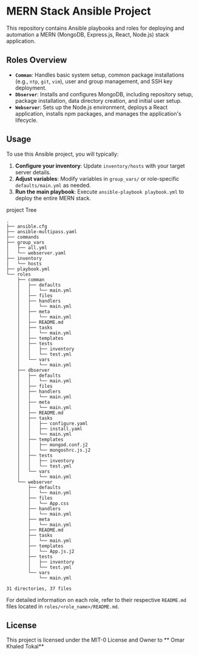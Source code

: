 # MERN Stack Ansible Project

This repository contains Ansible playbooks and roles for deploying and automation a MERN (MongoDB, Express.js, React, Node.js) stack application.

## Roles Overview

- **`Comman`**: Handles basic system setup, common package installations (e.g., `ntp`, `git`, `vim`), user and group management, and SSH key deployment.
- **`Dbserver`**: Installs and configures MongoDB, including repository setup, package installation, data directory creation, and initial user setup.
- **`Webserver`**: Sets up the Node.js environment, deploys a React application, installs npm packages, and manages the application's lifecycle.

## Usage

To use this Ansible project, you will typically:

1.  **Configure your inventory**: Update `inventory/hosts` with your target server details.
2.  **Adjust variables**: Modify variables in `group_vars/` or role-specific `defaults/main.yml` as needed.
3.  **Run the main playbook**: Execute `ansible-playbook playbook.yml` to deploy the entire MERN stack.

project Tree  

```
.
├── ansible.cfg
├── ansible-multipass.yaml
├── commands
├── group_vars
│   ├── all.yml
│   └── webserver.yaml
├── inventory
│   └── hosts
├── playbook.yml
└── roles
    ├── comman
    │   ├── defaults
    │   │   └── main.yml
    │   ├── files
    │   ├── handlers
    │   │   └── main.yml
    │   ├── meta
    │   │   └── main.yml
    │   ├── README.md
    │   ├── tasks
    │   │   └── main.yml
    │   ├── templates
    │   ├── tests
    │   │   ├── inventory
    │   │   └── test.yml
    │   └── vars
    │       └── main.yml
    ├── dbserver
    │   ├── defaults
    │   │   └── main.yml
    │   ├── files
    │   ├── handlers
    │   │   └── main.yml
    │   ├── meta
    │   │   └── main.yml
    │   ├── README.md
    │   ├── tasks
    │   │   ├── configure.yaml
    │   │   ├── install.yaml
    │   │   └── main.yml
    │   ├── templates
    │   │   ├── mongod.conf.j2
    │   │   └── mongoshrc.js.j2
    │   ├── tests
    │   │   ├── inventory
    │   │   └── test.yml
    │   └── vars
    │       └── main.yml
    └── webserver
        ├── defaults
        │   └── main.yml
        ├── files
        │   └── App.css
        ├── handlers
        │   └── main.yml
        ├── meta
        │   └── main.yml
        ├── README.md
        ├── tasks
        │   └── main.yml
        ├── templates
        │   └── App.js.j2
        ├── tests
        │   ├── inventory
        │   └── test.yml
        └── vars
            └── main.yml

31 directories, 37 files
```


 For detailed information on each role, refer to their respective `README.md` files located in `roles/<role_name>/README.md`.


## License

This project is licensed under the MIT-0 License and Owner to ** Omar Khaled Tokal**

